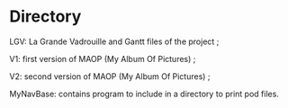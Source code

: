 Directory
=========
LGV: La Grande Vadrouille and Gantt files of the project ; 

V1: first version of MAOP (My Album Of Pictures) ; 

V2: second version of MAOP (My Album Of Pictures) ; 

MyNavBase: contains program to include in a directory to print pod files.

